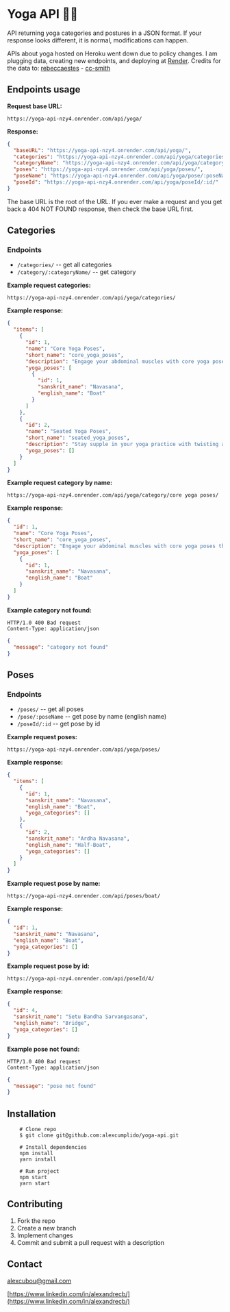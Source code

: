 # Yoga API 🧘‍♀️

API returning yoga categories and postures in a JSON format. If your response looks different, it is normal, modifications can happen.

APIs about yoga hosted on Heroku went down due to policy changes. I am plugging data, creating new endpoints, and deploying at [Render](https://render.com/). Credits for the data to: [rebeccaestes](https://github.com/rebeccaestes/yoga_api) - [cc-smith](https://github.com/cc-smith/yoga-poses)

## Endpoints usage

**Request base URL:**

```
https://yoga-api-nzy4.onrender.com/api/yoga/
```

**Response:**

```json
{
  "baseURL": "https://yoga-api-nzy4.onrender.com/api/yoga/",
  "categories": "https://yoga-api-nzy4.onrender.com/api/yoga/categories/",
  "categoryName": "https://yoga-api-nzy4.onrender.com/api/yoga/category/:categoryName/",
  "poses": "https://yoga-api-nzy4.onrender.com/api/yoga/poses/",
  "poseName": "https://yoga-api-nzy4.onrender.com/api/yoga/pose/:poseName/",
  "poseId": "https://yoga-api-nzy4.onrender.com/api/yoga/poseId/:id/"
}
```

The base URL is the root of the URL. If you ever make a request and you get back a 404 NOT FOUND response, then check the base URL first.

## Categories

### **Endpoints**

- `/categories/` -- get all categories
- `/category/:categoryName/` -- get category

**Example request categories:**

```
https://yoga-api-nzy4.onrender.com/api/yoga/categories/
```

**Example response:**

```json
{
  "items": [
    {
      "id": 1,
      "name": "Core Yoga Poses",
      "short_name": "core_yoga_poses",
      "description": "Engage your abdominal muscles with core yoga poses that build a strong and stable center like Boat Pose",
      "yoga_poses": [
        {
          "id": 1,
          "sanskrit_name": "Navasana",
          "english_name": "Boat"
        }
      ]
    },
    {
      "id": 2,
      "name": "Seated Yoga Poses",
      "short_name": "seated_yoga_poses",
      "description": "Stay supple in your yoga practice with twisting asanas",
      "yoga_poses": []
    }
  ]
}
```

**Example request category by name:**

```
https://yoga-api-nzy4.onrender.com/api/yoga/category/core yoga poses/
```

**Example response:**

```json
{
  "id": 1,
  "name": "Core Yoga Poses",
  "short_name": "core_yoga_poses",
  "description": "Engage your abdominal muscles with core yoga poses that build a strong and stable center like Boat Pose, Dolphin Pose and Side Plank Pose.",
  "yoga_poses": [
    {
      "id": 1,
      "sanskrit_name": "Navasana",
      "english_name": "Boat"
    }
  ]
}
```

**Example category not found:**

```
HTTP/1.0 400 Bad request
Content-Type: application/json
```

```json
{
  "message": "category not found"
}
```

## Poses

### **Endpoints**

- `/poses/` -- get all poses
- `/pose/:poseName` -- get pose by name (english name)
- `/poseId/:id` -- get pose by id

**Example request poses:**

```
https://yoga-api-nzy4.onrender.com/api/yoga/poses/
```

**Example response:**

```json
{
  "items": [
    {
      "id": 1,
      "sanskrit_name": "Navasana",
      "english_name": "Boat",
      "yoga_categories": []
    },
    {
      "id": 2,
      "sanskrit_name": "Ardha Navasana",
      "english_name": "Half-Boat",
      "yoga_categories": []
    }
  ]
}
```

**Example request pose by name:**

```
https://yoga-api-nzy4.onrender.com/api/poses/boat/
```

**Example response:**

```json
{
  "id": 1,
  "sanskrit_name": "Navasana",
  "english_name": "Boat",
  "yoga_categories": []
}
```

**Example request pose by id:**

```
https://yoga-api-nzy4.onrender.com/api/poseId/4/
```

**Example response:**

```json
{
  "id": 4,
  "sanskrit_name": "Setu Bandha Sarvangasana",
  "english_name": "Bridge",
  "yoga_categories": []
}
```

**Example pose not found:**

```
HTTP/1.0 400 Bad request
Content-Type: application/json
```

```json
{
  "message": "pose not found"
}
```

## Installation

```shell
    # Clone repo
    $ git clone git@github.com:alexcumplido/yoga-api.git
```

```shell
    # Install dependencies
    npm install
    yarn install
```

```shell
    # Run project
    npm start
    yarn start
```

## Contributing

1. Fork the repo
2. Create a new branch
3. Implement changes
4. Commit and submit a pull request with a description

## Contact

alexcubou@gmail.com

[https://www.linkedin.com/in/alexandrecb/](https://www.linkedin.com/in/alexandrecb/)
